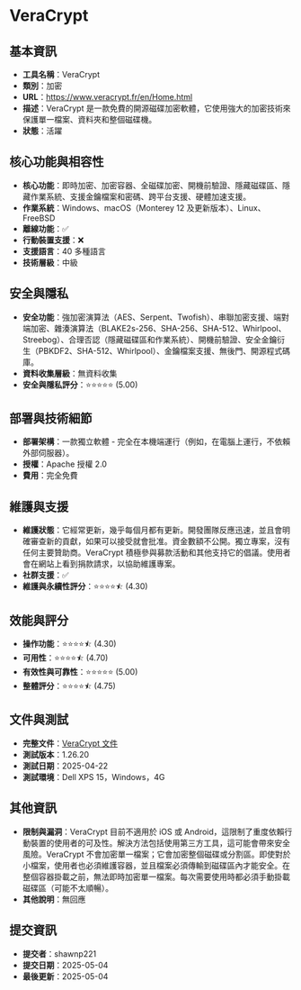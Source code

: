 # VeraCrypt

## 基本資訊
- **工具名稱**：VeraCrypt
- **類別**：加密
- **URL**：https://www.veracrypt.fr/en/Home.html
- **描述**：VeraCrypt 是一款免費的開源磁碟加密軟體，它使用強大的加密技術來保護單一檔案、資料夾和整個磁碟機。
- **狀態**：活躍

## 核心功能與相容性
- **核心功能**：即時加密、加密容器、全磁碟加密、開機前驗證、隱藏磁碟區、隱藏作業系統、支援金鑰檔案和密碼、跨平台支援、硬體加速支援。
- **作業系統**：Windows、macOS（Monterey 12 及更新版本）、Linux、FreeBSD
- **離線功能**：✅
- **行動裝置支援**：❌
- **支援語言**：40 多種語言
- **技術層級**：中級

## 安全與隱私
- **安全功能**：強加密演算法（AES、Serpent、Twofish）、串聯加密支援、端對端加密、雜湊演算法（BLAKE2s-256、SHA-256、SHA-512、Whirlpool、Streebog）、合理否認（隱藏磁碟區和作業系統）、開機前驗證、安全金鑰衍生（PBKDF2、SHA-512、Whirlpool）、金鑰檔案支援、無後門、開源程式碼庫。
- **資料收集層級**：無資料收集
- **安全與隱私評分**：⭐⭐⭐⭐⭐ (5.00)

## 部署與技術細節
- **部署架構**：一款獨立軟體 - 完全在本機端運行（例如，在電腦上運行，不依賴外部伺服器）。
- **授權**：Apache 授權 2.0
- **費用**：完全免費

## 維護與支援
- **維護狀態**：它經常更新，幾乎每個月都有更新。開發團隊反應迅速，並且會明確審查新的貢獻，如果可以接受就會批准。資金數額不公開。獨立專案，沒有任何主要贊助商。VeraCrypt 積極參與募款活動和其他支持它的倡議。使用者會在網站上看到捐款請求，以協助維護專案。
- **社群支援**：✅
- **維護與永續性評分**：⭐⭐⭐⭐⯪ (4.30)

## 效能與評分
- **操作功能**：⭐⭐⭐⭐⯪ (4.30)
- **可用性**：⭐⭐⭐⭐⯪ (4.70)
- **有效性與可靠性**：⭐⭐⭐⭐⭐ (5.00)
- **整體評分**：⭐⭐⭐⭐⯪ (4.75)

## 文件與測試
- **完整文件**：[VeraCrypt 文件](https://github.com/user-attachments/files/20026980/VeraCrypt.Analysis.pdf)
- **測試版本**：1.26.20
- **測試日期**：2025-04-22
- **測試環境**：Dell XPS 15，Windows，4G

## 其他資訊
- **限制與漏洞**：VeraCrypt 目前不適用於 iOS 或 Android，這限制了重度依賴行動裝置的使用者的可及性。解決方法包括使用第三方工具，這可能會帶來安全風險。VeraCrypt 不會加密單一檔案；它會加密整個磁碟或分割區。即使對於小檔案，使用者也必須維護容器，並且檔案必須傳輸到磁碟區內才能安全。在整個容器掛載之前，無法即時加密單一檔案。每次需要使用時都必須手動掛載磁碟區（可能不太順暢）。
- **其他說明**：無回應

## 提交資訊
- **提交者**：shawnp221
- **提交日期**：2025-05-04
- **最後更新**：2025-05-04
